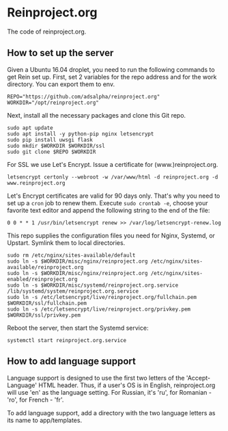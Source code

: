 # Reinproject.org

The code of reinproject.org.

## How to set up the server

Given a Ubuntu 16.04 droplet, you need to run the following commands to get Rein set up.
First, set 2 variables for the repo address and for the work directory. You can export them to env.

```
REPO="https://github.com/adsalpha/reinproject.org"
WORKDIR="/opt/reinproject.org"
```

Next, install all the necessary packages and clone this Git repo.

```
sudo apt update
sudo apt install -y python-pip nginx letsencrypt
sudo pip install uwsgi flask
sudo mkdir $WORKDIR $WORKDIR/ssl
sudo git clone $REPO $WORKDIR
```

For SSL we use Let's Encrypt. Issue a certificate for (www.)reinproject.org.

```
letsencrypt certonly --webroot -w /var/www/html -d reinproject.org -d www.reinproject.org
```

Let's Encrypt certificates are valid for 90 days only. That's why you need to set up a `cron` job to renew them. Execute `sudo crontab -e`, choose your favorite text editor and append the following string to the end of the file:
```
0 0 * * 1 /usr/bin/letsencrypt renew >> /var/log/letsencrypt-renew.log
```

This repo supplies the configuration files you need for Nginx, Systemd, or Upstart. Symlink them to local directories.

```
sudo rm /etc/nginx/sites-available/default
sudo ln -s $WORKDIR/misc/nginx/reinproject.org /etc/nginx/sites-available/reinproject.org
sudo ln -s $WORKDIR/misc/nginx/reinproject.org /etc/nginx/sites-enabled/reinproject.org
sudo ln -s $WORKDIR/misc/systemd/reinproject.org.service /lib/systemd/system/reinproject.org.service
sudo ln -s /etc/letsencrypt/live/reinproject.org/fullchain.pem $WORKDIR/ssl/fullchain.pem
sudo ln -s /etc/letsencrypt/live/reinproject.org/privkey.pem $WORKDIR/ssl/privkey.pem
```

Reboot the server, then start the Systemd service:

```
systemctl start reinproject.org.service
```

## How to add language support

Language support is designed to use the first two letters of the 'Accept-Language' HTML header. Thus, if a user's OS is in English, reinproject.org will use 'en' as the language setting. For Russian, it's 'ru', for Romanian - 'ro', for French - 'fr'.

To add language support, add a directory with the two language letters as its name to app/templates.
